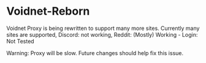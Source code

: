 # Voidnet-Reborn
Voidnet Proxy is being rewritten to support many more sites. Currently many sites are supported, Discord: not working, Reddit: (Mostly) Working - Login: Not Tested

Warning: Proxy will be slow. Future changes should help fix this issue.
